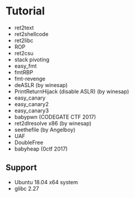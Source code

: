 # Tutorial

* ret2text
* ret2shellcode
* ret2libc
* ROP
* ret2csu
* stack pivoting
* easy_fmt
* fmtRBP 
* fmt-revenge
* deASLR (by winesap)
* PrintReturnHijack (disable ASLR) (by winesap) 
* easy_canary
* easy_canary2
* easy_canary3
* babypwn (CODEGATE CTF 2017)
* ret2dlresolve x86 (by winesap)
* seethefile (by Angelboy)
* UAF
* DoubleFree
* babyheap (0ctf 2017)

## Support
* Ubuntu 18.04 x64 system
* glibc 2.27
